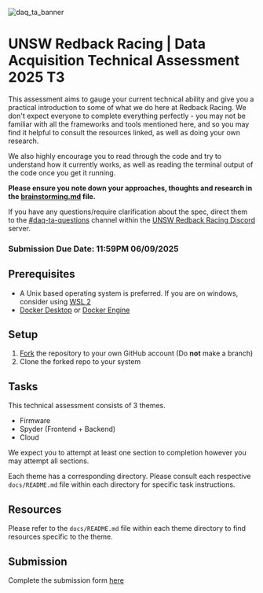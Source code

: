 ![daq_ta_banner](https://github.com/UNSW-Redback-Racing/DAQ-Technical-Assessment/assets/38149391/9893b793-21ac-4b30-a48f-e26003763460)

# UNSW Redback Racing | Data Acquisition Technical Assessment 2025 T3

This assessment aims to gauge your current technical ability and give you a practical introduction to some of what we do here at Redback Racing. We don't expect everyone to complete everything perfectly - you may not be familiar with all the frameworks and tools mentioned here, and so you may find it helpful to consult the resources linked, as well as doing your own research.

We also highly encourage you to read through the code and try to understand how it currently works, as well as reading the terminal output of the code once you get it running.

**Please ensure you note down your approaches, thoughts and research in the [brainstorming.md](./brainstorming.md) file.**

If you have any questions/require clarification about the spec, direct them to the [#daq-ta-questions](https://discord.com/channels/884232338316345374/1144840015856291890) channel within the [UNSW Redback Racing Discord](https://discord.gg/7RT4qewZ) server.

### Submission Due Date: 11:59PM 06/09/2025

## Prerequisites

- A Unix based operating system is preferred. If you are on windows, consider using [WSL 2](https://learn.microsoft.com/en-us/windows/wsl/install)
- [Docker Desktop](https://docs.docker.com/desktop/) or [Docker Engine](https://docs.docker.com/engine/)

## Setup

1. [Fork](https://github.com/UNSW-Redback-Racing/DAQ-Technical-Assessment/fork) the repository to your own GitHub account (Do **not** make a branch)
2. Clone the forked repo to your system

## Tasks

This technical assessment consists of 3 themes.

- Firmware
- Spyder (Frontend + Backend)
- Cloud

We expect you to attempt at least one section to completion however you may attempt all sections.

Each theme has a corresponding directory. Please consult each respective `docs/README.md` file within each directory for specific task instructions.

## Resources

Please refer to the `docs/README.md` file within each theme directory to find resources specific to the theme.

## Submission

Complete the submission form [here](https://forms.office.com/r/NPkBJZwVzG)
